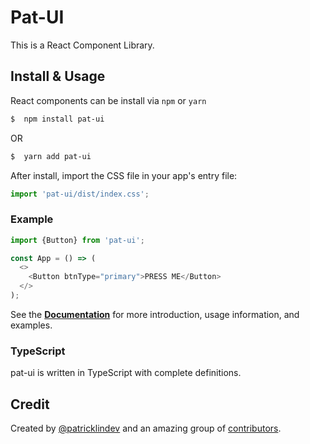 # Pat-UI

This is a React Component Library.

## Install & Usage

React components can be install via `npm` or `yarn`

```bash
$  npm install pat-ui
```

OR

```bash
$  yarn add pat-ui
```

After install, import the CSS file in your app's entry file:

```js
import 'pat-ui/dist/index.css';
```

### Example

```js
import {Button} from 'pat-ui';

const App = () => (
  <>
    <Button btnType="primary">PRESS ME</Button>
  </>
);
```

See the [**Documentation**][2] for more introduction, usage information, and examples.

### TypeScript

pat-ui is written in TypeScript with complete definitions.

## Credit

Created by [@patricklindev][1] and an amazing group of [contributors][3].

[1]: https://github.com/patricklindev
[2]: https://patricklindev.github.io/pat-ui/
[3]: https://github.com/patricklindev/pat-ui/graphs/contributors
